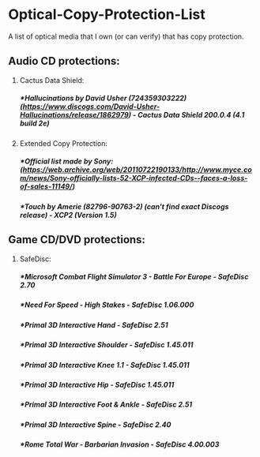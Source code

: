 # Optical-Copy-Protection-List
A list of optical media that I own (or can verify) that has copy protection.

## Audio CD protections:
1. Cactus Data Shield:
      ##### *Hallucinations by David Usher (724359303222) (https://www.discogs.com/David-Usher-Hallucinations/release/1862979) - Cactus Data Shield 200.0.4 (4.1 build 2e)
2. Extended Copy Protection:
      ##### *Official list made by Sony: (https://web.archive.org/web/20110722190133/http://www.myce.com/news/Sony-officially-lists-52-XCP-infected-CDs--faces-a-loss-of-sales-11149/)
      ##### *Touch by Amerie (82796-90763-2) (can't find exact Discogs release) - XCP2 (Version 1.5)

## Game CD/DVD protections:
1. SafeDisc:
      ##### *Microsoft Combat Flight Simulator 3 - Battle For Europe - SafeDisc 2.70
      ##### *Need For Speed - High Stakes - SafeDisc 1.06.000
      ##### *Primal 3D Interactive Hand - SafeDisc 2.51
      ##### *Primal 3D Interactive Shoulder - SafeDisc 1.45.011
      ##### *Primal 3D Interactive Knee 1.1 - SafeDisc 1.45.011
      ##### *Primal 3D Interactive Hip - SafeDisc 1.45.011
      ##### *Primal 3D Interactive Foot & Ankle - SafeDisc 2.51
      ##### *Primal 3D Interactive Spine - SafeDisc 2.40
      ##### *Rome Total War - Barbarian Invasion - SafeDisc 4.00.003
       
      
